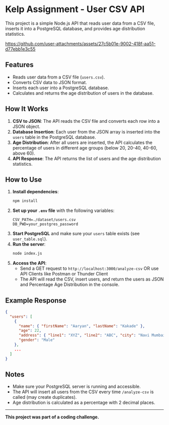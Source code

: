 # Kelp Assignment - User CSV API

This project is a simple Node.js API that reads user data from a CSV file, inserts it into a PostgreSQL database, and provides age distribution statistics.


https://github.com/user-attachments/assets/27c5b01e-9002-418f-aa51-d77ebb1e3c55


## Features
- Reads user data from a CSV file (`users.csv`).
- Converts CSV data to JSON format.
- Inserts each user into a PostgreSQL database.
- Calculates and returns the age distribution of users in the database.

## How It Works
1. **CSV to JSON**: The API reads the CSV file and converts each row into a JSON object.
2. **Database Insertion**: Each user from the JSON array is inserted into the `users` table in the PostgreSQL database.
3. **Age Distribution**: After all users are inserted, the API calculates the percentage of users in different age groups (below 20, 20-40, 40-60, above 60).
4. **API Response**: The API returns the list of users and the age distribution statistics.

## How to Use
1. **Install dependencies**:
   ```bash
   npm install
   ```
2. **Set up your `.env` file** with the following variables:
   ```env
   CSV_PATH=./dataset/users.csv
   DB_PWD=your_postgres_password
   ```
3. **Start PostgreSQL** and make sure your `users` table exists (see `user_table.sql`).
4. **Run the server**:
   ```bash
   node index.js
   ```
5. **Access the API**:
   - Send a GET request to `http://localhost:3000/analyze-csv` OR use API Clients like Postman or Thunder Client
   - The API will read the CSV, insert users, and return the users as JSON and Percentage Age Distribution in the console.

## Example Response
```json
{
  "users": [
    {
      "name": { "firstName": "Aaryan", "lastName": "Kakade" },
      "age": 22,
      "address": { "line1": "XYZ", "line2": "ABC", "city": "Navi Mumbai", "state": "Maharashtra" },
      "gender": "Male"
    },
    ...
  ]
}
```

## Notes
- Make sure your PostgreSQL server is running and accessible.
- The API will insert all users from the CSV every time `/analyze-csv` is called (may create duplicates).
- Age distribution is calculated as a percentage with 2 decimal places.

---

**This project was part of a coding challenge.**
